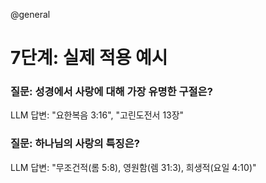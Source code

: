 @general

# 7단계: 실제 적용 예시

### 질문: 성경에서 사랑에 대해 가장 유명한 구절은?

LLM 답변: "요한복음 3:16", "고린도전서 13장"

### 질문: 하나님의 사랑의 특징은?

LLM 답변: "무조건적(롬 5:8), 영원함(렘 31:3), 희생적(요일 4:10)"
